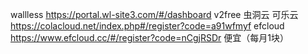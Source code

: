 wallless  https://portal.wl-site3.com/#/dashboard
v2free
虫洞云
可乐云 https://colacloud.net/index.php#/register?code=a91wfmyf
efcloud https://www.efcloud.cc/#/register?code=nCgjRSDr 便宜（每月1块）
